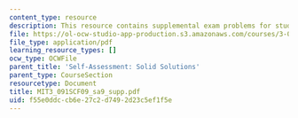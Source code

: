 ```yaml
---
content_type: resource
description: This resource contains supplemental exam problems for study.
file: https://ol-ocw-studio-app-production.s3.amazonaws.com/courses/3-091sc-introduction-to-solid-state-chemistry-fall-2010/f55e0ddccb6e27c2d7492d23c5ef1f5e_MIT3_091SCF09_sa9_supp.pdf
file_type: application/pdf
learning_resource_types: []
ocw_type: OCWFile
parent_title: 'Self-Assessment: Solid Solutions'
parent_type: CourseSection
resourcetype: Document
title: MIT3_091SCF09_sa9_supp.pdf
uid: f55e0ddc-cb6e-27c2-d749-2d23c5ef1f5e
---
```

